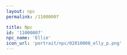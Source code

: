 ```yaml
---
layout: npc
permalink: /11000007

title: Npc
id: '11000007'
npc_name: 'Ellie'
icon_url: 'portrait/npc/02010008_elly_p.png'
---
```

